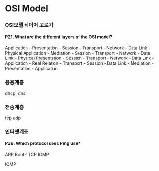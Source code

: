 # OSI Model

### OSI모델 레이어 고르기
#### P21. What are the different layers of the OSI model?
Application - Presentation - Session - Transport - Network - Data Link - Physical
Application - Mediation - Session - Transport - Network - Data Link - Physical
Presentation - Session - Transport - Network - Data Link - Application - Real
Relation - Transport - Session - Data Link - Mediation - Presentation - Application

### 응용계층
dhcp, dns

### 전송계층
tcp udp

### 인터넷계층
#### P36. Which protocol does Ping use?
ARP
BootP
TCP
ICMP

ICMP
